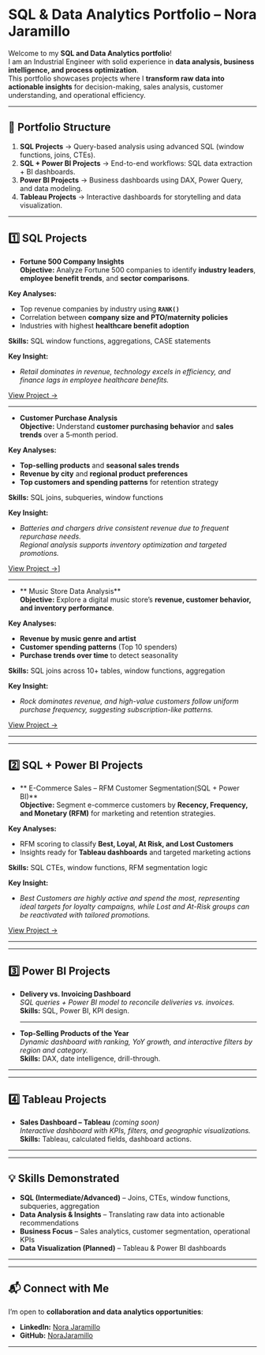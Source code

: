 # **SQL & Data Analytics Portfolio – Nora Jaramillo**  

Welcome to my **SQL and Data Analytics portfolio**!  
I am an Industrial Engineer with solid experience in **data analysis, business intelligence, and process optimization**.  
This portfolio showcases projects where I **transform raw data into actionable insights** for decision-making, sales analysis, customer understanding, and operational efficiency.  


---

## 🔹 Portfolio Structure
1. **SQL Projects** → Query-based analysis using advanced SQL (window functions, joins, CTEs).  
2. **SQL + Power BI Projects** → End-to-end workflows: SQL data extraction + BI dashboards.  
3. **Power BI Projects** → Business dashboards using DAX, Power Query, and data modeling.  
4. **Tableau Projects** → Interactive dashboards for storytelling and data visualization.
---

## 1️⃣ SQL Projects
- **Fortune 500 Company Insights**  
**Objective:** Analyze Fortune 500 companies to identify **industry leaders**, **employee benefit trends**, and **sector comparisons**.  

**Key Analyses:**  
- Top revenue companies by industry using **`RANK()`**  
- Correlation between **company size and PTO/maternity policies**  
- Industries with highest **healthcare benefit adoption**  

**Skills:** SQL window functions, aggregations, CASE statements  

**Key Insight:**  
- *Retail dominates in revenue, technology excels in efficiency, and finance lags in employee healthcare benefits.*  

[View Project →](https://github.com/NoraJaramillo/SQL/blob/main/Fortune%20500%20Analysis.md)

---

- **Customer Purchase Analysis**  
**Objective:** Understand **customer purchasing behavior** and **sales trends** over a 5‑month period.  

**Key Analyses:**  
- **Top-selling products** and **seasonal sales trends**  
- **Revenue by city** and **regional product preferences**  
- **Top customers and spending patterns** for retention strategy  

**Skills:** SQL joins, subqueries, window functions  

**Key Insight:**  
- *Batteries and chargers drive consistent revenue due to frequent repurchase needs.  
  Regional analysis supports inventory optimization and targeted promotions.*  

[View Project →](https://github.com/NoraJaramillo/SQL/blob/main/Customer%20Purchase%20Analysis)]


---

- ** Music Store Data Analysis**  
**Objective:** Explore a digital music store’s **revenue, customer behavior, and inventory performance**.  

**Key Analyses:**  
- **Revenue by music genre and artist**  
- **Customer spending patterns** (Top 10 spenders)  
- **Purchase trends over time** to detect seasonality  

**Skills:** SQL joins across 10+ tables, window functions, aggregation  

**Key Insight:**  
- *Rock dominates revenue, and high-value customers follow uniform purchase frequency, suggesting subscription-like patterns.*  

[View Project →](https://github.com/NoraJaramillo/SQL/blob/main/Music%20Store%20Data%20Analysis)

---
---
## 2️⃣ SQL + Power BI Projects


- ** E-Commerce Sales – RFM Customer Segmentation(SQL + Power BI)**  
**Objective:** Segment e-commerce customers by **Recency, Frequency, and Monetary (RFM)** for marketing and retention strategies.  

**Key Analyses:**  
- RFM scoring to classify **Best, Loyal, At Risk, and Lost Customers**  
- Insights ready for **Tableau dashboards** and targeted marketing actions  

**Skills:** SQL CTEs, window functions, RFM segmentation logic  

**Key Insight:**  
- *Best Customers are highly active and spend the most, representing ideal targets for loyalty campaigns, while Lost and At-Risk groups can be reactivated with tailored promotions.*  

[View Project →](https://github.com/NoraJaramillo/SQL/blob/main/E-Commerce%20Sales)

---
---
## 3️⃣ Power BI Projects
- **Delivery vs. Invoicing Dashboard**  
  *SQL queries + Power BI model to reconcile deliveries vs. invoices.*  
  **Skills:** SQL, Power BI, KPI design.

  ---
  
- **Top-Selling Products of the Year**  
  *Dynamic dashboard with ranking, YoY growth, and interactive filters by region and category.*  
  **Skills:** DAX, date intelligence, drill-through.

---
---

## 4️⃣ Tableau Projects
- **Sales Dashboard – Tableau** *(coming soon)*  
  *Interactive dashboard with KPIs, filters, and geographic visualizations.*  
  **Skills:** Tableau, calculated fields, dashboard actions.
---
---
## **💡 Skills Demonstrated**
- **SQL (Intermediate/Advanced)** – Joins, CTEs, window functions, subqueries, aggregation  
- **Data Analysis & Insights** – Translating raw data into actionable recommendations  
- **Business Focus** – Sales analytics, customer segmentation, operational KPIs  
- **Data Visualization (Planned)** – Tableau & Power BI dashboards  
---
---
## **📬 Connect with Me**
I’m open to **collaboration and data analytics opportunities**:  

- **LinkedIn:** [Nora Jaramillo](https://www.linkedin.com/in/nora-jaramillo-6b577268/)
- **GitHub:** [NoraJaramillo](https://github.com/NoraJaramillo)  

---
